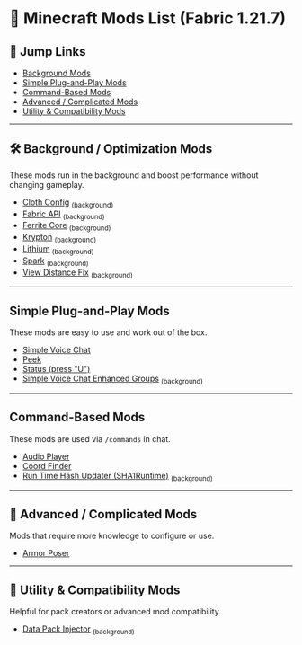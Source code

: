# 🧩 Minecraft Mods List (Fabric 1.21.7)

## 📂 Jump Links

- [Background Mods](background--optimization-mods)
- [Simple Plug-and-Play Mods](simple-plug-and-play-mods)
- [Command-Based Mods](command-based-mods)
- [Advanced / Complicated Mods](advanced--complicated-mods)
- [Utility & Compatibility Mods](utility--compatibility-mods)
---

## 🛠 Background / Optimization Mods

These mods run in the background and boost performance without changing gameplay.

- [Cloth Config](https://modrinth.com/mod/cloth-config) <sub>(background)</sub>  
- [Fabric API](https://modrinth.com/mod/fabric-api) <sub>(background)</sub>  
- [Ferrite Core](https://modrinth.com/mod/ferrite-core?version=1.21.7&loader=fabric) <sub>(background)</sub>  
- [Krypton](https://modrinth.com/mod/krypton?version=1.21.7) <sub>(background)</sub>  
- [Lithium](https://modrinth.com/mod/lithium?version=1.21.7&loader=fabric) <sub>(background)</sub>  
- [Spark](https://modrinth.com/mod/spark?version=1.21.7&loader=fabric) <sub>(background)</sub>  
- [View Distance Fix](https://modrinth.com/mod/view-distance-fix?version=1.21.7&loader=fabric) <sub>(background)</sub>  

---

## Simple Plug-and-Play Mods

These mods are easy to use and work out of the box.

- [Simple Voice Chat](https://modrinth.com/plugin/simple-voice-chat?version=1.21.7&loader=fabric)  
- [Peek](https://modrinth.com/mod/peek?version=1.21.7&loader=fabric)  
- [Status (press "U")](https://modrinth.com/mod/status?version=1.21.7&loader=fabric)  
- [Simple Voice Chat Enhanced Groups](https://modrinth.com/mod/enhanced-groups?version=1.21.7&loader=fabric) <sub>(background)</sub>  

---

## Command-Based Mods

These mods are used via `/commands` in chat.

- [Audio Player](https://modrinth.com/mod/audioplayer)  
- [Coord Finder](https://modrinth.com/mod/coord-finder)  
- [Run Time Hash Updater (SHA1Runtime)](https://modrinth.com/mod/sha1runtime) <sub>(background)</sub>  

---

## 🧠 Advanced / Complicated Mods

Mods that require more knowledge to configure or use.

- [Armor Poser](https://modrinth.com/mod/armor-poser)

---

## 🔧 Utility & Compatibility Mods

Helpful for pack creators or advanced mod compatibility.

- [Data Pack Injector](https://modrinth.com/mod/datapack-injector) <sub>(background)</sub>  
